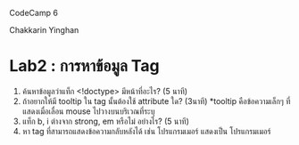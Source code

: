 CodeCamp 6

Chakkarin Yinghan

# Lab2 : การหาข้อมูล Tag

1. ค้นหาข้อมูลว่าแท็ก <!doctype> มีหน้าที่อะไร? (5 นาที)
2. ถ้าอยากให้มี tooltip ใน tag นั้นต้องใช้ attribute ใด? (3นาที)
	*tooltip คือข้อความเล็กๆ ที่แสดงเมื่อเลื่อน mouse ไปวางบนบริเวณที่ระบุ
3. แท็ก b, i ต่างจาก strong, em หรือไม่ อย่างไร? (5 นาที)
4. หา tag ที่สามารถแสดงข้อความกลับหลังได้
	เช่น โปรแกรมเมอร์ แสดงเป็น <backward>โปรแกรมเมอร์</backward>

